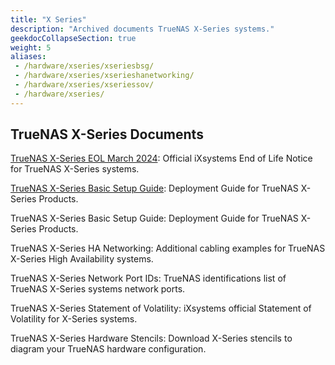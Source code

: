 ```yaml
---
title: "X Series"
description: "Archived documents TrueNAS X-Series systems."
geekdocCollapseSection: true
weight: 5
aliases:
 - /hardware/xseries/xseriesbsg/
 - /hardware/xseries/xserieshanetworking/
 - /hardware/xseries/xseriessov/
 - /hardware/xseries/
---
```


## TrueNAS X-Series Documents

<a download href="https://www.truenas.com/docs/files/XSeriesEOL.pdf">TrueNAS X-Series EOL March 2024</a>: Official iXsystems End of Life Notice for TrueNAS X-Series systems.

<a download href="https://www.truenas.com/docs/files/XSeriesBSG1.91.pdf">TrueNAS X-Series Basic Setup Guide</a>: Deployment Guide for TrueNAS X-Series Products.

TrueNAS X-Series Basic Setup Guide: Deployment Guide for TrueNAS X-Series Products.

TrueNAS X-Series HA Networking: Additional cabling examples for TrueNAS X-Series High Availability systems.

TrueNAS X-Series Network Port IDs: TrueNAS identifications list of TrueNAS X-Series systems network ports.

TrueNAS X-Series Statement of Volatility: iXsystems official Statement of Volatility for X-Series systems.

TrueNAS X-Series Hardware Stencils: Download X-Series stencils to diagram your TrueNAS hardware configuration.

